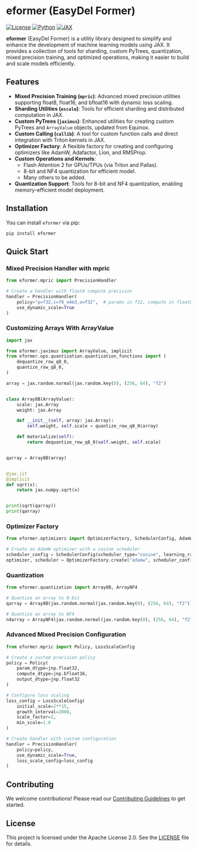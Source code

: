 # eformer (EasyDel Former)

[![License](https://img.shields.io/badge/License-Apache%202.0-blue.svg)](https://opensource.org/licenses/Apache-2.0)
[![Python](https://img.shields.io/badge/Python-3.8%2B-blue)](https://www.python.org/)
[![JAX](https://img.shields.io/badge/JAX-Compatible-brightgreen)](https://github.com/google/jax)

**eformer** (EasyDel Former) is a utility library designed to simplify and enhance the development of machine learning models using JAX. It provides a collection of tools for sharding, custom PyTrees, quantization, mixed precision training, and optimized operations, making it easier to build and scale models efficiently.

## Features

- **Mixed Precision Training (`mpric`)**: Advanced mixed precision utilities supporting float8, float16, and bfloat16 with dynamic loss scaling.
- **Sharding Utilities (`escale`)**: Tools for efficient sharding and distributed computation in JAX.
- **Custom PyTrees (`jaximus`)**: Enhanced utilities for creating custom PyTrees and `ArrayValue` objects, updated from Equinox.
- **Custom Calling (`callib`)**: A tool for custom function calls and direct integration with Triton kernels in JAX.
- **Optimizer Factory**: A flexible factory for creating and configuring optimizers like AdamW, Adafactor, Lion, and RMSProp.
- **Custom Operations and Kernels**:
  - Flash Attention 2 for GPUs/TPUs (via Triton and Pallas).
  - 8-bit and NF4 quantization for efficient model.
  - Many others to be added.
- **Quantization Support**: Tools for 8-bit and NF4 quantization, enabling memory-efficient model deployment.

## Installation

You can install `eformer` via pip:

```bash
pip install eformer
```

## Quick Start

### Mixed Precision Handler with mpric

```python
from eformer.mpric import PrecisionHandler

# Create a handler with float8 compute precision
handler = PrecisionHandler(
    policy="p=f32,c=f8_e4m3,o=f32",  # params in f32, compute in float8, output in f32
    use_dynamic_scale=True
)
```

### Customizing Arrays With ArrayValue

```python
import jax

from eformer.jaximus import ArrayValue, implicit
from eformer.ops.quantization.quantization_functions import (
    dequantize_row_q8_0,
    quantize_row_q8_0,
)

array = jax.random.normal(jax.random.key(0), (256, 64), "f2")


class Array8B(ArrayValue):
    scale: jax.Array
    weight: jax.Array

    def __init__(self, array: jax.Array):
        self.weight, self.scale = quantize_row_q8_0(array)

    def materialize(self):
        return dequantize_row_q8_0(self.weight, self.scale)


qarray = Array8B(array)


@jax.jit
@implicit
def sqrt(x):
    return jax.numpy.sqrt(x)


print(sqrt(qarray))
print(qarray)
```

### Optimizer Factory

```python
from eformer.optimizers import OptimizerFactory, SchedulerConfig, AdamWConfig

# Create an AdamW optimizer with a cosine scheduler
scheduler_config = SchedulerConfig(scheduler_type="cosine", learning_rate=1e-3, steps=1000)
optimizer, scheduler = OptimizerFactory.create("adamw", scheduler_config, AdamWConfig())
```

### Quantization

```python
from eformer.quantization import Array8B, ArrayNF4

# Quantize an array to 8-bit
qarray = Array8B(jax.random.normal(jax.random.key(0), (256, 64), "f2"))

# Quantize an array to NF4
n4array = ArrayNF4(jax.random.normal(jax.random.key(0), (256, 64), "f2"), 64)
```

### Advanced Mixed Precision Configuration

```python
from eformer.mpric import Policy, LossScaleConfig

# Create a custom precision policy
policy = Policy(
    param_dtype=jnp.float32,
    compute_dtype=jnp.bfloat16,
    output_dtype=jnp.float32
)

# Configure loss scaling
loss_config = LossScaleConfig(
    initial_scale=2**15,
    growth_interval=2000,
    scale_factor=2,
    min_scale=1.0
)

# Create handler with custom configuration
handler = PrecisionHandler(
    policy=policy,
    use_dynamic_scale=True,
    loss_scale_config=loss_config
)
```

## Contributing

We welcome contributions! Please read our [Contributing Guidelines](CONTRIBUTING.md) to get started.

## License

This project is licensed under the Apache License 2.0. See the [LICENSE](LICENSE) file for details.
